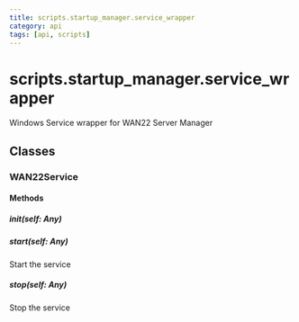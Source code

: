 ```yaml
---
title: scripts.startup_manager.service_wrapper
category: api
tags: [api, scripts]
---
```


# scripts.startup_manager.service_wrapper

Windows Service wrapper for WAN22 Server Manager

## Classes

### WAN22Service



#### Methods

##### __init__(self: Any)



##### start(self: Any)

Start the service

##### stop(self: Any)

Stop the service

